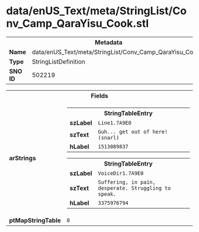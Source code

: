 <h1>data/enUS_Text/meta/StringList/Conv_Camp_QaraYisu_Cook.stl</h1><table><tr><th colspan="100%">Metadata</th></tr><tr><td><b>Name</b></td><td>data/enUS_Text/meta/StringList/Conv_Camp_QaraYisu_Cook.stl</td></tr><tr><td><b>Type</b></td><td>StringListDefinition</td></tr><tr><td><b>SNO ID</b></td><td>502219</td></tr></table>

<table><tr><th colspan="100%">Fields</th></tr><tr><td><b>arStrings</b></td><td><table><tr><th colspan="100%">StringTableEntry</th></tr><tr><td><b>szLabel</b></td><td><code>Line1.7A9E0</code></td></tr><tr><td><b>szText</b></td><td><code>Guh... get out of here! (snarl)</code></td></tr><tr><td><b>hLabel</b></td><td><code>1513089837</code></td></tr></table>


<table><tr><th colspan="100%">StringTableEntry</th></tr><tr><td><b>szLabel</b></td><td><code>VoiceDir1.7A9E0</code></td></tr><tr><td><b>szText</b></td><td><code>Suffering, in pain, desperate. Struggling to speak.</code></td></tr><tr><td><b>hLabel</b></td><td><code>3375976794</code></td></tr></table>


</td></tr><tr><td><b>ptMapStringTable</b></td><td><code>0</code></td></tr></table>

